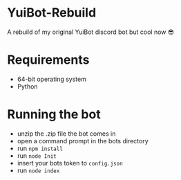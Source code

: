 # YuiBot-Rebuild
A rebuild of my original YuiBot discord bot but cool now :sunglasses:

# Requirements
* 64-bit operating system
* Python

# Running the bot
* unzip the .zip file the bot comes in
* open a command prompt in the bots directory
* run `npm install`
* run `node Init`
* insert your bots token to `config.json`
* run `node index`
